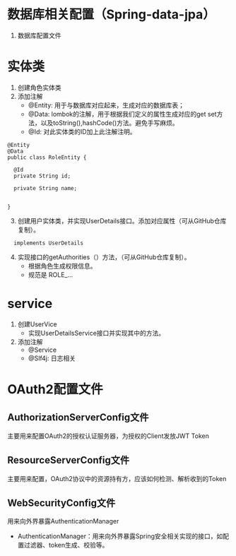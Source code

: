 # 数据库相关配置（Spring-data-jpa）
1. 数据库配置文件


# 实体类
1. 创建角色实体类
2. 添加注解
   - @Entity: 用于与数据库对应起来，生成对应的数据库表；
   - @Data: lombok的注解，用于根据我们定义的属性生成对应的get set方法，以及toString(),hashCode()方法。避免手写麻烦。
   - @Id: 对此实体类的ID加上此注解注明。
  ```
@Entity
@Data
public class RoleEntity {

    @Id
    private String id;

    private String name;


}
  ```
3. 创建用户实体类，并实现UserDetails接口。添加对应属性（可从GitHub仓库复制）。

  ```
    implements UserDetails 
  ```
4. 实现接口的getAuthorities（）方法，（可从GitHub仓库复制）。
   - 根据角色生成权限信息。
   - 规范是 ROLE_...

# service
1. 创建UserVice
   - 实现UserDetailsService接口并实现其中的方法。
2. 添加注解
   - @Service
   - @Slf4j: 日志相关
   
   
# OAuth2配置文件
## AuthorizationServerConfig文件
主要用来配置OAuth2的授权认证服务器，为授权的Client发放JWT Token
## ResourceServerConfig文件
主要用来配置，OAuth2协议中的资源持有方，应该如何检测、解析收到的Token
## WebSecurityConfig文件
用来向外界暴露AuthenticationManager

- AuthenticationManager：用来向外界暴露Spring安全相关实现的接口，如配置过滤器、token生成、校验等。